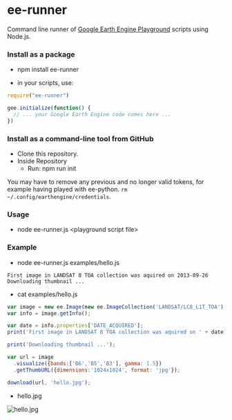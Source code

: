 # ee-runner

Command line runner of [Google Earth Engine Playground](https://ee-api.appspot.com/) scripts using Node.js.

### Install as a package

* npm install ee-runner


* in your scripts, use:

```javascript
require("ee-runner")

gee.initialize(function() {
  // ... your Google Earth Engine code comes here ...
})

```


### Install as a command-line tool from GitHub

* Clone this repository.
* Inside Repository
  * Run: npm run init

You may have to remove any previous and no longer valid tokens, for example having played with ee-python.
```rm ~/.config/earthengine/credentials```.

### Usage
* node ee-runner.js \<playground script file\>

### Example

* node ee-runner.js examples/hello.js

```
First image in LANDSAT 8 TOA collection was aquired on 2013-09-26
Downloading thumbnail ...
```

* cat examples/hello.js

```javascript
var image = new ee.Image(new ee.ImageCollection('LANDSAT/LC8_L1T_TOA').first());
var info = image.getInfo();

var date = info.properties['DATE_ACQUIRED'];
print('First image in LANDSAT 8 TOA collection was aquired on ' + date);

print('Downloading thumbnail ...');

var url = image
  .visualize({bands:['B6','B5','B3'], gamma: 1.5})
  .getThumbURL({dimensions:'1024x1024', format: 'jpg'});

download(url, 'hello.jpg');

```

* hello.jpg

![hello.jpg](https://github.com/gena/ee-runner/blob/master/examples/hello.jpg?raw=true "Result")
